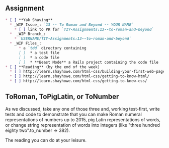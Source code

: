 ## Assignment

```markdown
* [ ] **Yak Shaving**
  * _WIP Issue_: `13 -- To Roman and Beyond -- YOUR NAME`
    * [ ] link to PR for `TIY-Assignments:13--to-roman-and-beyond`
  *  _WIP Branch_:
    * `USERNAME/TIY-Assignments:13--to-roman-and-beyond`
  * _WIP Files_:
      * a `tdd` directory containing
      [ ]  * a test file
      [ ]  * a code file
      [ ]  * **Beast Mode** a Rails project containing the code file
* [ ] **Reading** (by the end of the week)
  * [ ] http://learn.shayhowe.com/html-css/building-your-first-web-page/
  * [ ] http://learn.shayhowe.com/html-css/getting-to-know-html/
  * [ ] http://learn.shayhowe.com/html-css/getting-to-know-css/
  ```
  
## ToRoman, ToPigLatin, or ToNumber

As we discussed, take any one of those three and, working test-first, write tests and code to demonstrate that 
you can make Roman numeral representations of numbers up to 2015, pig Latin representations of words, or change
string representation of words into integers (like "three hundred eighty two".to_number => 382).

The reading you can do at your leisure.
